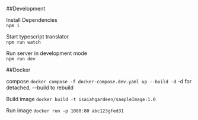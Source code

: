 ##Development

Install Dependencies\
`npm i`

Start typescript translator\
`npm run watch`

Run server in development mode\
`npm run dev`

##Docker

compose
`docker compose -f docker-compose.dev.yaml up --build -d`
-d for detached, --build to rebuild





Build image
`docker build -t isaiahgardeen/sampleImage:1.0`

Run image
`docker run -p 1080:80 abc123gfed31`